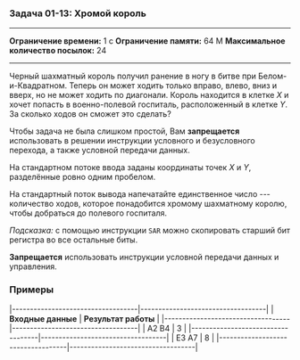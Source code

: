 ### Задача 01-13: Хромой король

  -------------------------------------- ------
  **Ограничение времени:**               1 с
  **Ограничение памяти:**                64 M
  **Максимальное количество посылок:**   24
  -------------------------------------- ------

Черный шахматный король получил ранение в ногу в битве при
Белом-и-Квадратном. Теперь он может ходить только вправо, влево, вниз и
вверх, но не может ходить по диагонали. Король находится в клетке *X* и
хочет попасть в военно-полевой госпиталь, расположенный в клетке *Y*. За
сколько ходов он сможет это сделать?

Чтобы задача не была слишком простой, Вам **запрещается** использовать в
решении инструкции условного и безусловного перехода, а также условной
передачи данных.

На стандартном потоке ввода заданы координаты точек *X* и *Y*,
разделённые ровно одним пробелом.

На стандартный поток вывода напечатайте единственное число ---
количество ходов, которое понадобится хромому шахматному королю, чтобы
добраться до полевого госпиталя.

*Подсказка:* с помощью инструкции `SAR` можно скопировать старший бит
регистра во все остальные биты.

**Запрещается** использовать инструкции условной передачи данных и
управления.

### Примеры

|-----------------------------------|-----------------------------------|
| **Входные данные**                | **Результат работы**              |
|-----------------------------------|-----------------------------------|
|     A2 B4                         |     3                             |
|-----------------------------------|-----------------------------------|
|     E3 A7                         |     8                             |
|-----------------------------------|-----------------------------------|
